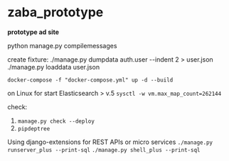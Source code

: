 # zaba_prototype
**prototype ad site**


python manage.py compilemessages

create fixture:
./manage.py dumpdata auth.user --indent 2 > user.json
./manage.py loaddata user.json


`docker-compose -f "docker-compose.yml" up -d --build`

on Linux for start Elasticsearch > v.5
`sysctl -w vm.max_map_count=262144
`

check:
1. `manage.py check --deploy`
2. `pipdeptree`

Using django-extensions  for REST APIs or micro services 
`./manage.py runserver_plus --print-sql`
`./manage.py shell_plus --print-sql`